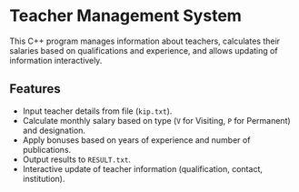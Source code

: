 # Teacher Management System

This C++ program manages information about teachers, calculates their salaries based on qualifications and experience, and allows updating of information interactively.

## Features

- Input teacher details from file (`kip.txt`).
- Calculate monthly salary based on type (`V` for Visiting, `P` for Permanent) and designation.
- Apply bonuses based on years of experience and number of publications.
- Output results to `RESULT.txt`.
- Interactive update of teacher information (qualification, contact, institution).

